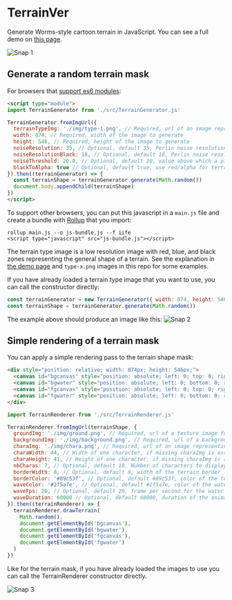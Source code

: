 # TerrainVer
Generate Worms-style cartoon terrain in JavaScript. You can see a full demo on [this page](https://juliango202.com/terrainver/).

![Snap 1](https://juliango202.github.io/img/terrainver/terrain3.png)

## Generate a random terrain mask
For browsers that [support es6 modules](https://caniuse.com/es6-module):
```html
<script type="module">
import TerrainGenerator from './src/TerrainGenerator.js'

TerrainGenerator.fromImgUrl({
  terrainTypeImg: './img/type-1.png', // Required, url of an image representing a terrain type
  width: 874, // Required, width of the image to generate
  height: 546, // Required, height of the image to generate
  noiseResolution: 35, // Optional, default 35, Perlin noise resolution in terrain-type image 'blue' area
  noiseResolutionBlack: 18, // Optional, default 18, Perlin noise resolution in terrain-type 'black' area
  noiseThreshold: 20.0, // Optional, default 20, value above which a pixel is set to noise
  blackToAlpha: true // Optional, default true, use red/alpha for terrain mask, if false red/black will be used
}).then((terrainGenerator) => {
  const terrainShape = terrainGenerator.generate(Math.random())
  document.body.appendChild(terrainShape)
})
</script>
```

To support other browsers, you can put this javascript in a `main.js` file and create a bundle with [Rollup](https://rollupjs.org) that you import:
```
rollup main.js --o js-bundle.js --f iife
<script type="javascript" src="js-bundle.js"></script>
```

The terrain type image is a low resolution image with red, blue, and black zones representing the general shape of a terrain.
See the explanation in [the demo page](https://juliango202.com/terrainver/) and `type-x.png` images in this repo for some examples.

If you have already loaded a terrain type image that you want to use, you can call the constructor directly:
```javascript
const terrainGenerator = new TerrainGenerator({ width: 874, height: 546, terrainTypeImg: myImgElt })
const terrainShape = terrainGenerator.generate(Math.random())
```

The example above should produce an image like this:
![Snap 2](https://juliango202.github.io/img/terrainver/shape.png)

## Simple rendering of a terrain mask
You can apply a simple rendering pass to the terrain shape mask:
```html
<div style="position: relative; width: 874px; height: 546px;">
  <canvas id="bgcanvas" style="position: absolute; left: 0; top: 0; right: 0; bottom: 0; z-index: 10;"></canvas>
  <canvas id="bgwater" style="position: absolute; left: 0; bottom: 0; right: 0; z-index: 11;opacity: 0.24;"></canvas>
  <canvas id="fgcanvas" style="position: absolute; left: 0; top: 0; right: 0; bottom: 0; z-index: 12;"></canvas>
  <canvas id="fgwater" style="position: absolute; left: 0; bottom: 0; right: 0; z-index: 13;opacity: 0.45;"></canvas>
</div>
```

```javascript
import TerrainRenderer from './src/TerrainRenderer.js'

TerrainRenderer.fromImgUrl(terrainShape, {
  groundImg: './img/ground.png', // Required, url of a texture image for the terrain ground
  backgroundImg: './img/background.png', // Required, url of a background image
  charaImg: './img/chara.png', // Required, url of an image representing a grid of 'characters' to display
  charaWidth: 44, // Width of one character, if missing charaImg is assumed to be only one character
  charaHeight: 41, // Height of one character, if missing charaImg is assumed to be only one character
  nbCharas: 7, // Optional, default 10, Number of characters to display in the rendering
  borderWidth: 8, // Optional, default 8, width of the terrain border
  borderColor: '#89c53f', // Optional, default #89c53f, color of the terrain border
  waveColor: '#2f5a7e', // Optional, default #2f5a7e, color of the water
  waveFps: 20, // Optional, default 20, frame per second for the water animation
  waveDuration: 60000 // Optional, default 60000, duration of the animation in milliseconds, use 0 for infinite
}).then((terrainRenderer) => {
  terrainRenderer.drawTerrain(
    Math.random(),
    document.getElementById('bgcanvas'),
    document.getElementById('bgwater'),
    document.getElementById('fgcanvas'),
    document.getElementById('fgwater')
  )
})
```

Like for the terrain mask, if you have already loaded the images to use you can call the TerrainRenderer constructor directly.

![Snap 3](https://juliango202.github.io/img/terrainver/terrain4.png)


